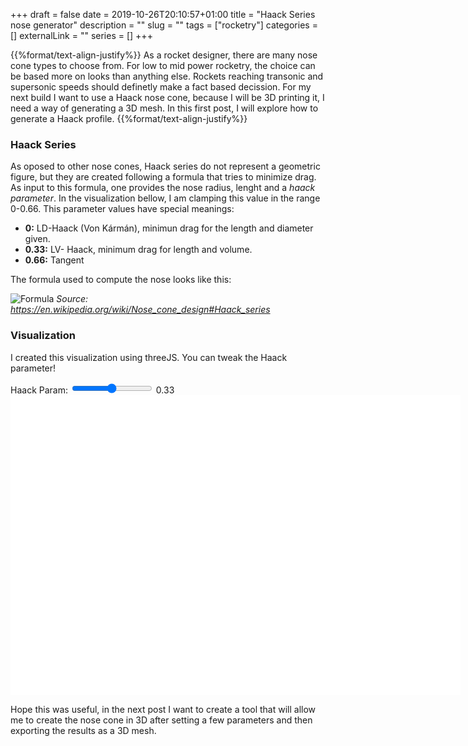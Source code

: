 +++ 
draft = false
date = 2019-10-26T20:10:57+01:00
title = "Haack Series nose generator"
description = ""
slug = "" 
tags = ["rocketry"]
categories = []
externalLink = ""
series = []
+++

{{%format/text-align-justify%}}
As a rocket designer, there are many nose cone types to choose from. For low to mid power rocketry, the choice can be based more on looks than anything else. Rockets reaching transonic and supersonic speeds should definetly make a fact based decission. For my next build I want to use a Haack nose cone, because I will be 3D printing it, I need a way of generating a 3D mesh. In this first post, I will explore how to generate a Haack profile. 
{{%format/text-align-justify%}}
### Haack Series
As oposed to other nose cones, Haack series do not represent a geometric figure, but they are created following a formula that tries to minimize drag. As input to this formula, one provides the nose radius, lenght and a *haack parameter*. In the visualization bellow, I am clamping this value in the range 0-0.66. This parameter values have special meanings:

*	**0:** LD-Haack (Von Kármán), minimun drag for the length and diameter given.
*	**0.33:** LV- Haack, minimum drag for length and volume.
*	**0.66:** Tangent

The formula used to compute the nose looks like this:

![](../../images/Haack/haack-formula.svg "Formula")
*Source: https://en.wikipedia.org/wiki/Nose_cone_design#Haack_series*


### Visualization
I created this visualization using threeJS. You can tweak the Haack parameter!
<div>
	<label>Haack Param: </label>
	<input type="range" min="0" max="0.66" value="0.33" step="0.01" id="haackParam" oninput="previewParam.value = haackParam.value;haackUpdate()">
	<output id="previewParam">0.33</output>
	</br>
</div>

<div id="threeCanvas" style ="background-color:#FFF; width:720; height:480px; margin:0 auto;">
<script src="/js/three.js"></script>
<script>
	var container = document.getElementById('threeCanvas');
	var width = container.offsetWidth;
	var height = container.offsetHeight;
	var renderer = new THREE.WebGLRenderer({ antialias: true });
	renderer.setSize( width, height );
	container.appendChild( renderer.domElement );

	var scene = new THREE.Scene();
	var camera = new THREE.PerspectiveCamera(75,width/height,0.1,1000);
	camera.position.z = 4;
	camera.position.x = -4;
	
	haackUpdate();
	render();

	//----------------------------

	function haackOmega(x,L)
	{
		return Math.acos(1.0 - ((2 * x) / L));
	}

	function haackRadius(R, omega, C)
	{
		var sinO3 = Math.sin(omega) * Math.sin(omega) * Math.sin(omega);
		return (R / (Math.sqrt(Math.PI))) * Math.sqrt(omega - (Math.sin(2*omega) * 0.5) + (C * sinO3));
	}

	function haackUpdate() 
	{
		// Read UI stuff
		var haackCSlider = document.getElementById("haackParam");

		var material = new THREE.LineBasicMaterial( { color: 0xffffffff } );
		var geometryUp = new THREE.Geometry();
		var geometryDown = new THREE.Geometry();

		var noseLength = 8;
		var noseRadius = 2;
		var C = haackCSlider.value;

		var iterations = 240;
		var xstep = noseLength / iterations;
		var curX = 0.0;

		for (var i = 0; i <= iterations; i++) 
		{			
			var x = xstep * i;
			var omega = haackOmega(noseLength - x, noseLength);
			var radius = haackRadius(noseRadius, omega, C);
			
			geometryUp.vertices.push(new THREE.Vector3(-x,  radius, 0));
			geometryDown.vertices.push(new THREE.Vector3(-x, -radius, 0));
		}

		// Deal with previous objects: 
		var oldLineUp = scene.getObjectByName("LineUp");
		if(oldLineUp)
		{
			scene.remove(oldLineUp);
		}
		var oldLineDown = scene.getObjectByName("LineDown");
		if(oldLineDown)
		{
			scene.remove(oldLineDown);
		}

		// Insert neew nose into the scene:
		var lineUp = new THREE.Line(geometryUp, material);
		lineUp.name = "LineUp";
		scene.add(lineUp);
		var lineDown = new THREE.Line(geometryDown, material);
		lineDown.name = "LineDown";
		scene.add(lineDown);
	}

	function render()
	{
		requestAnimationFrame(render);
		renderer.render( scene, camera );
	}
</script>
</div>


Hope this was useful, in the next post I want to create a tool that will allow me to create the nose cone in 3D after setting a few parameters and then exporting the results as a 3D mesh.